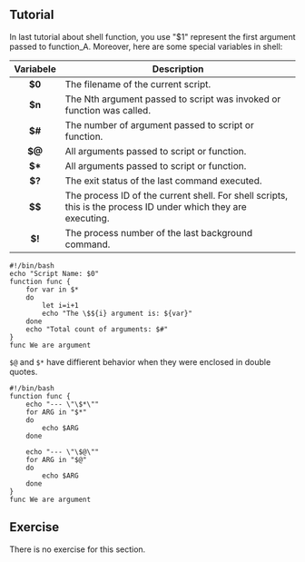Tutorial
--------

In last tutorial about shell function, you use "$1" represent the first argument passed to function_A. Moreover, here are some special variables in shell:

| Variabele | Description |
| :-------: | ------------|
|**$0**| The filename of the current script.|
|**$n**| The Nth argument passed to script was invoked or function was called.|
|**$#**| The number of argument passed to script or function.|
|**$@**| All arguments passed to script or function.|
|**$\***| All arguments passed to script or function.|
|**$?**| The exit status of the last command executed.|
|**$$**| The process ID of the current shell. For shell scripts, this is the process ID under which they are executing.|
|**$!**| The process number of the last background command.|

	
	#!/bin/bash
	echo "Script Name: $0"
	function func {
    	for var in $*
	    do
	        let i=i+1
	        echo "The \$${i} argument is: ${var}"
	    done
	    echo "Total count of arguments: $#"
	}
	func We are argument


`$@` and `$*` have diffierent behavior when they were enclosed in double quotes.

	#!/bin/bash
	function func {
	    echo "--- \"\$*\""
	    for ARG in "$*"
	    do
	        echo $ARG
	    done
	
	    echo "--- \"\$@\""
	    for ARG in "$@"
	    do
	        echo $ARG
	    done
	}
	func We are argument

Exercise
--------
There is no exercise for this section.
